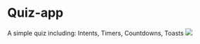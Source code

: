 # Quiz-app
A simple quiz including: Intents, Timers, Countdowns, Toasts
![](Quiz-app/app/src/main/res/drawable-v24/Quiz_screenshots.png)
